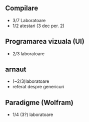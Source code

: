 ## Compilare
- 3/7 Laboratoare
- 1/2 atestari (3 dec per. 2)

## Programarea vizuala (UI)
- 2/3 laboratoare

## arnaut
- (~2/3)laboratoare
- referat despre genericuri

## Paradigme (Wolfram)
- 1/4 (3?) laboratoare